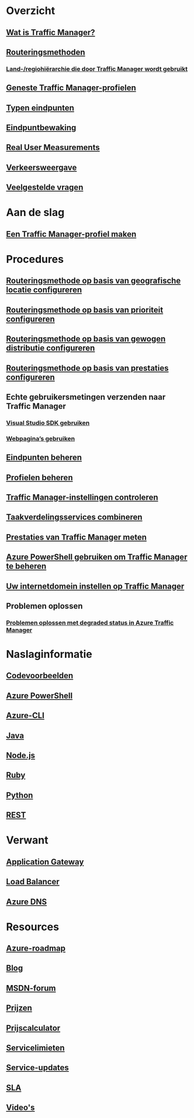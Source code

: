 # Overzicht
## [Wat is Traffic Manager?](traffic-manager-overview.md)
## [Routeringsmethoden](traffic-manager-routing-methods.md)
### [Land-/regiohiërarchie die door Traffic Manager wordt gebruikt](traffic-manager-geographic-regions.md)
## [Geneste Traffic Manager-profielen](traffic-manager-nested-profiles.md)
## [Typen eindpunten](traffic-manager-endpoint-types.md)
## [Eindpuntbewaking](traffic-manager-monitoring.md)
## [Real User Measurements](traffic-manager-rum-overview.md)
## [Verkeersweergave](traffic-manager-traffic-view-overview.md)
## [Veelgestelde vragen](traffic-manager-FAQs.md)

# Aan de slag
## [Een Traffic Manager-profiel maken](traffic-manager-create-profile.md)

# Procedures

## [Routeringsmethode op basis van geografische locatie configureren](traffic-manager-configure-geographic-routing-method.md)
## [Routeringsmethode op basis van prioriteit configureren](traffic-manager-configure-priority-routing-method.md)
## [Routeringsmethode op basis van gewogen distributie configureren](traffic-manager-configure-weighted-routing-method.md)
## [Routeringsmethode op basis van prestaties configureren](traffic-manager-configure-performance-routing-method.md)
## Echte gebruikersmetingen verzenden naar Traffic Manager 
### [Visual Studio SDK gebruiken](traffic-manager-create-rum-visual-studio.md)
### [Webpagina’s gebruiken](traffic-manager-create-rum-web-pages.md)
## [Eindpunten beheren](traffic-manager-manage-endpoints.md)
## [Profielen beheren](traffic-manager-manage-profiles.md)
## [Traffic Manager-instellingen controleren](traffic-manager-testing-settings.md)
## [Taakverdelingsservices combineren](traffic-manager-load-balancing-azure.md)
## [Prestaties van Traffic Manager meten](traffic-manager-performance-considerations.md)
## [Azure PowerShell gebruiken om Traffic Manager te beheren](traffic-manager-powershell-arm.md)
## [Uw internetdomein instellen op Traffic Manager](traffic-manager-point-internet-domain.md)
## Problemen oplossen
### [Problemen oplossen met degraded status in Azure Traffic Manager](traffic-manager-troubleshooting-degraded.md)

# Naslaginformatie
## [Codevoorbeelden](https://azure.microsoft.com/en-us/resources/samples/?service=traffic-manager)
## [Azure PowerShell](/powershell/module/azurerm.trafficmanager)
## [Azure-CLI](/cli/azure/network/traffic-manager)
## [Java](/java/api/com.microsoft.azure.management.trafficmanager)
## [Node.js](http://azure.github.io/azure-sdk-for-node/azure-arm-trafficmanager/latest/)
## [Ruby](http://www.rubydoc.info/gems/azure_mgmt_traffic_manager)
## [Python](http://azure-sdk-for-python.readthedocs.io/en/latest/sample_azure-mgmt-trafficmanager.html)
## [REST](https://msdn.microsoft.com/library/mt163667.aspx)

# Verwant
## [Application Gateway](/azure/application-gateway/)
## [Load Balancer](/azure/load-balancer/)
## [Azure DNS](/azure/dns/)

# Resources
## [Azure-roadmap](https://azure.microsoft.com/roadmap/)
## [Blog](https://azure.microsoft.com/blog/topics/networking/)
## [MSDN-forum](https://social.msdn.microsoft.com/Forums/en-US/home?forum=WAVirtualMachinesVirtualNetwork)
## [Prijzen](https://azure.microsoft.com/pricing/details/traffic-manager/)
## [Prijscalculator](https://azure.microsoft.com/pricing/calculator/)
## [Servicelimieten](../azure-subscription-service-limits.md#traffic-manager-limits)
## [Service-updates](https://azure.microsoft.com/updates/?product=traffic-manager)
## [SLA](https://azure.microsoft.com/support/legal/sla/traffic-manager/)
## [Video's](https://azure.microsoft.com/resources/videos/index/?services=traffic-manager)
